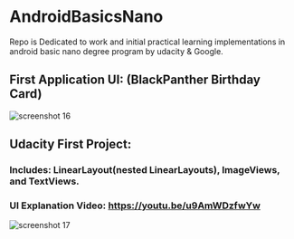 # AndroidBasicsNano

Repo is Dedicated to work and initial practical learning implementations in android basic nano degree program by udacity &amp; Google.

## First Application UI: (BlackPanther Birthday Card)

![screenshot 16](https://user-images.githubusercontent.com/7467539/36638820-1f099894-1a24-11e8-9136-abc72813eaec.png)


## Udacity First Project: 

### Includes: LinearLayout(nested LinearLayouts), ImageViews, and TextViews.
### UI Explanation Video: https://youtu.be/u9AmWDzfwYw

![screenshot 17](https://user-images.githubusercontent.com/7467539/36849985-84f2ecd6-1d8b-11e8-8b7f-5810645e3e6f.png)

